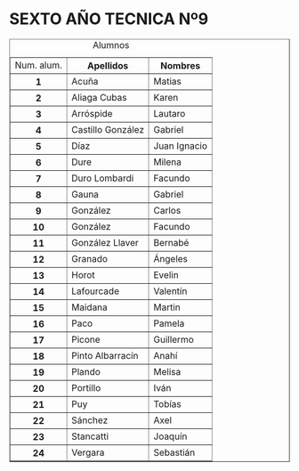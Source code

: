 
<html>
<head>
    <meta charset="UTF-8">
    <meta name="viewport" content="width=device-width, initial-scale=1.0">
</head>
<body>
    <h1>
        SEXTO AÑO TECNICA Nº9
    </h1>
    <table border="1">
        <caption>Alumnos</caption>
        <tbody>
            <tr>
                <td>Num. alum.</td>
                <th>Apellidos</th>
                <th>Nombres</th>
            </tr>
            <tr>
                <th>1</th>
                <td>Acuña</td>
                <td>Matias</td>
            </tr>
            <tr>
                <th>2</th>
                <td>Aliaga Cubas</td>
                <td>Karen</td>
            </tr>
            <tr>
                <th>3</th>
                <td>Arróspide</td>
                <td>Lautaro</td>
            </tr>
            <tr>
                <th>4</th>
                <td>Castillo González</td>
                <td>Gabriel</td>
            </tr>
            <tr>
                <th>5</th>
                <td>Díaz</td>
                <td>Juan Ignacio</td>
            </tr>
            <tr>
                <th>6</th>
                <td>Dure</td>
                <td>Milena</td>
            </tr>
            <tr>
                <th>7</th>
                <td>Duro Lombardi</td>
                <td>Facundo</td>
            </tr>
            <tr>
                <th>8</th>
                <td>Gauna</td>
                <td>Gabriel</td>
            </tr>
            <tr>
                <th>9</th>
                <td>González</td>
                <td>Carlos</td>
            </tr>
            <tr>
                <th>10</th>
                <td>González</td>
                <td>Facundo</td>
            </tr>
            <tr>
                <th>11</th>
                <td>González Llaver</td>
                <td>Bernabé</td>
            </tr>
            <tr>
                <th>12</th>
                <td>Granado</td>
                <td>Ángeles</td>
            </tr>
            <tr>
                <th>13</th>
                <td>Horot</td>
                <td>Evelin</td>
            </tr>
            <tr>
                <th>14</th>
                <td>Lafourcade</td>
                <td>Valentín</td>
            </tr>
            <tr>
                <th>15</th>
                <td>Maidana</td>
                <td>Martin</td>
            </tr>
            <tr>
                <th>16</th>
                <td>Paco</td>
                <td>Pamela</td>
            </tr>
            <tr>
                <th>17</th>
                <td>Picone</td>
                <td>Guillermo</td>
            </tr>
            <tr>
                <th>18</th>
                <td>Pinto Albarracín</td>
                <td>Anahí</td>
            </tr>
            <tr>
                <th>19</th>
                <td>Plando</td>
                <td>Melisa</td>
            </tr>
            <tr>
                <th>20</th>
                <td>Portillo</td>
                <td>Iván</td>
            </tr>
            <tr>
                <th>21</th>
                <td>Puy</td>
                <td>Tobías</td>
            </tr>
            <tr>
                <th>22</th>
                <td>Sánchez</td>
                <td>Axel</td>
            </tr>
            <tr>
                <th>23</th>
                <td>Stancatti</td>
                <td>Joaquín</td>
            </tr>
            <tr>
                <th>24</th>
                <td>Vergara</td>
                <td>Sebastián</td>
            </tr>

